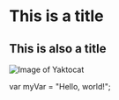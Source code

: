 # This is a title
## This is also a title

![Image of Yaktocat](https://octodex.github.com/images/yaktocat.png)

var myVar = "Hello, world!";
